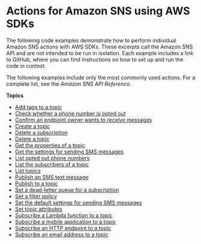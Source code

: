 # Actions for Amazon SNS using AWS SDKs<a name="service_code_examples_actions"></a>

The following code examples demonstrate how to perform individual Amazon SNS actions with AWS SDKs\. These excerpts call the Amazon SNS API and are not intended to be run in isolation\. Each example includes a link to GitHub, where you can find instructions on how to set up and run the code in context\.

 The following examples include only the most commonly used actions\. For a complete list, see the *Amazon SNS API Reference*\.

**Topics**
+ [Add tags to a topic](example_sns_TagResource_section.md)
+ [Check whether a phone number is opted out](example_sns_CheckIfPhoneNumberIsOptedOut_section.md)
+ [Confirm an endpoint owner wants to receive messages](example_sns_ConfirmSubscription_section.md)
+ [Create a topic](example_sns_CreateTopic_section.md)
+ [Delete a subscription](example_sns_Unsubscribe_section.md)
+ [Delete a topic](example_sns_DeleteTopic_section.md)
+ [Get the properties of a topic](example_sns_GetTopicAttributes_section.md)
+ [Get the settings for sending SMS messages](example_sns_GetSMSAttributes_section.md)
+ [List opted out phone numbers](example_sns_ListPhoneNumbersOptedOut_section.md)
+ [List the subscribers of a topic](example_sns_ListSubscriptions_section.md)
+ [List topics](example_sns_ListTopics_section.md)
+ [Publish an SMS text message](example_sns_PublishTextSMS_section.md)
+ [Publish to a topic](example_sns_Publish_section.md)
+ [Set a dead\-letter queue for a subscription](example_sns_SetSubscriptionAttributesRedrivePolicy_section.md)
+ [Set a filter policy](example_sns_SetSubscriptionAttributes_section.md)
+ [Set the default settings for sending SMS messages](example_sns_SetSmsAttributes_section.md)
+ [Set topic attributes](example_sns_SetTopicAttributes_section.md)
+ [Subscribe a Lambda function to a topic](example_sns_Subscribe_Lambda_section.md)
+ [Subscribe a mobile application to a topic](example_sns_Subscribe_App_section.md)
+ [Subscribe an HTTP endpoint to a topic](example_sns_Subscribe_HTTP_section.md)
+ [Subscribe an email address to a topic](example_sns_Subscribe_section.md)
